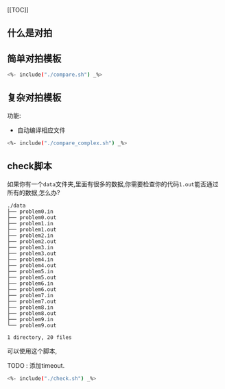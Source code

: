 [[TOC]]

## 什么是对拍

## 简单对拍模板

```bash
<%- include("./compare.sh") _%>
```

## 复杂对拍模板

功能:

- 自动编译相应文件


```bash
<%- include("./compare_complex.sh") _%>
```


## check脚本

如果你有一个`data`文件夹,里面有很多的数据,你需要检查你的代码`1.out`能否通过所有的数据,怎么办?

```
./data
├── problem0.in
├── problem0.out
├── problem1.in
├── problem1.out
├── problem2.in
├── problem2.out
├── problem3.in
├── problem3.out
├── problem4.in
├── problem4.out
├── problem5.in
├── problem5.out
├── problem6.in
├── problem6.out
├── problem7.in
├── problem7.out
├── problem8.in
├── problem8.out
├── problem9.in
└── problem9.out

1 directory, 20 files
```


可以使用这个脚本,

TODO : 添加timeout.

```bash
<%- include("./check.sh") _%>
```